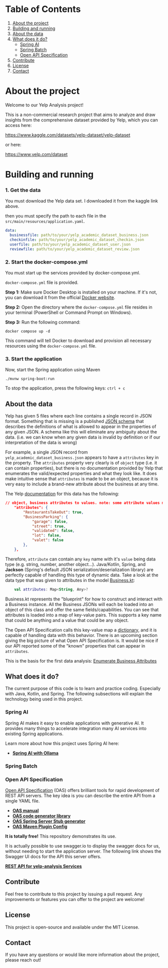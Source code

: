 # Table of Contents

1. [About the project](#About-the-project)
2. [Building and running](#Building-and-running)
3. [About the data](#about-the-data)
4. [What does it do?](#what-does-it-do)
   * [Spring AI](#spring-ai)
   * [Spring Batch](#spring-batch)
   * [Open API Specification](#open-api-specification)
5. [Contribute](#contribute)
6. [License](#license)
7. [Contact](#contact)

# About the project

Welcome to our Yelp Analysis project! 

This is a non-commercial research project that aims to analyze
and draw insights from the comprehensive dataset provided by Yelp,
which you can access here: 

https://www.kaggle.com/datasets/yelp-dataset/yelp-dataset

or here:

https://www.yelp.com/dataset

# Building and running

### 1. Get the data

You must download the Yelp data set. I downloaded it from the kaggle link above.

then you must specify the path to each file in the `src/main/resources/application.yaml`.
```yaml
data:
  businessfile: path/to/your/yelp_academic_dataset_business.json
  checkinfile: path/to/your/yelp_academic_dataset_checkin.json
  userfile: path/to/your/yelp_academic_dataset_user.json
  reviewfile: path/to/your/yelp_academic_dataset_review.json
```


### 2. Start the docker-compose.yml
You must start up the services provided by docker-compose.yml.

`docker-compose.yml` file is provided.

**Step 1:** Make sure Docker Desktop is installed on your machine. If it's not, you can download it from the official [Docker website](https://www.docker.com/).

**Step 2:** Open the directory where the `docker-compose.yml` file resides in your terminal (PowerShell or Command Prompt on Windows).

**Step 3:** Run the following command: 
```shell
docker compose up -d
````

This command will tell Docker to download and provision all necessary resources using the `docker-compose.yml` file.

### 3. Start the application
Now, start the Spring application using Maven
```shell
./mvnw spring-boot:run
```
To stop the application, press the following keys:
`ctrl + c`

## About the data
Yelp has given 5 files where each line contains a single record in JSON format.
Something that is missing is a published [JSON schema](https://json-schema.org/) that describes the definitions
of what is allowed to appear in the properties of any given JSON. A schema like this will eliminate any
ambiguity about the data. (i.e. we can know when any given data is invalid by definition or if our interpretation of
the data is wrong)

For example, a single JSON record from `yelp_academic_dataset_business.json` appears to have
a `attributes` key in the property. The `attributes` property very clearly is of `object` type
(i.e. it can contain properties), but there is no documentation provided by Yelp that
enumerates the valid/expected properties and what they look like. It does make intuitive sense that 
`attributes` is made to be an object, because it is very easy to include a brand-new attribute about
the business at any time.

The Yelp [documentation](https://www.yelp.com/dataset/documentation/main) for this data has the following:
```json
// object, business attributes to values. note: some attribute values might be objects
    "attributes": {
        "RestaurantsTakeOut": true,
        "BusinessParking": {
            "garage": false,
            "street": true,
            "validated": false,
            "lot": false,
            "valet": false
        },
    },
```

Therefore, `attribute` can contain any `key` name with it's `value` being
data type (e.g. string, number, another object...). Java/Kotlin, Spring, and **Jackson** (Spring's default JSON serialization/deserialization library)
are perfectly capable of handling this type of dynamic data. Take a look at the data type that was given
to attributes in the model [Business.kt](src/main/java/com/mpc/data/yelputil/model/Business.kt):
```kotlin
    val attributes: Map<String, Any>?
```
Business.kt represents the "blueprint" for how to construct and interact with a Business instance.
All the Business JSONs will each be loaded into an object of this class and offer the same fields/capabilities.
You can see that attributes is loaded into a map of key-value pairs. This supports a key name that could be anything
and a value that could be any object.

The Open API Specification calls this key-value map a [dictionary](https://swagger.io/docs/specification/data-models/dictionaries/),
and it is capable of handling data with this behavior. There is an upcoming section giving the big picture of what
Open API Specification is. It would be nice if our API reported some of the "known" properties that can appear in 
`attributes`. 

This is the basis for the first data analysis: [Enumerate Business Attributes](docs/BUSSINESS-ATTRIBUTES.md)

## What does it do?
The current purpose of this code is to learn and practice coding. Especially with Java, Kotlin, and Spring.
The following subsections will explain the technology being used in this project.

### Spring AI
Spring AI makes it easy to enable applications with generative AI. It provides many things to accelerate
integration many AI services into existing Spring applications. 

Learn more about how this project uses Spring AI here:

- **[Spring AI with Ollama](docs/README-ai.md)**

### Spring Batch

### Open API Specification
[Open API Specification](https://swagger.io/) (OAS) offers brilliant tools for rapid development of REST API servers.
The key idea is you can describe the entire API from a single YAML file.

- **[OAS manual](https://swagger.io/docs/specification/about/)**
- **[OAS code generator library](https://github.com/OpenAPITools/openapi-generator/blob/7bc2a660658766175a0fcde8e77c1b475bc970e6/docs/generators/README.md)**
- **[OAS Spring Server Stub generator](https://github.com/OpenAPITools/openapi-generator/blob/7bc2a660658766175a0fcde8e77c1b475bc970e6/docs/generators/spring.md)**
- **[OAS Maven Plugin Config](https://github.com/OpenAPITools/openapi-generator/blob/0cc9644120a6830bcf3677dadbfff419990eae26/modules/openapi-generator-maven-plugin/README.md)**

**It is totally free!** This repository demonstrates its use.

It is actually possible to use swagger.io to display the swagger docs for us, without needing to start the application server.
The following link shows the Swagger UI docs for the API this server offers.

**[REST API for yelp-analysis Services](https://petstore.swagger.io/?url=https://raw.githubusercontent.com/zowe/docs-site/docs-staging/api_definitions/datasets.json)**

## Contribute

Feel free to contribute to this project by issuing a pull request. Any improvements or features you can offer to the project are welcome!

## License

This project is open-source and available under the MIT License.

## Contact

If you have any questions or would like more information about the project, please reach out!